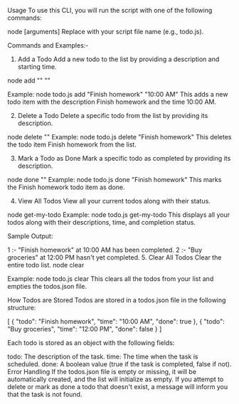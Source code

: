 Usage
To use this CLI, you will run the script with one of the following commands:

node <filename> <command> [arguments]
Replace <filename> with your script file name (e.g., todo.js).

Commands and Examples:-


1. Add a Todo
Add a new todo to the list by providing a description and starting time.

node <filename> add "<todo>" "<time>"

Example:
node todo.js add "Finish homework" "10:00 AM"
This adds a new todo item with the description Finish homework and the time 10:00 AM.

2. Delete a Todo
Delete a specific todo from the list by providing its description.

node <filename> delete "<todo>"
Example:
node todo.js delete "Finish homework"
This deletes the todo item Finish homework from the list.

3. Mark a Todo as Done
Mark a specific todo as completed by providing its description.

node <filename> done "<todo>"
Example:
node todo.js done "Finish homework"
This marks the Finish homework todo item as done.

4. View All Todos
View all your current todos along with their status.

node <filename> get-my-todo
Example:
node todo.js get-my-todo
This displays all your todos along with their descriptions, time, and completion status.

Sample Output:

1 :- "Finish homework" at 10:00 AM has been completed.
2 :- "Buy groceries" at 12:00 PM hasn't yet completed.
5. Clear All Todos
Clear the entire todo list.
node <filename> clear

Example:
node todo.js clear
This clears all the todos from your list and empties the todos.json file.

How Todos are Stored
Todos are stored in a todos.json file in the following structure:

[
  {
    "todo": "Finish homework",
    "time": "10:00 AM",
    "done": true
  },
  {
    "todo": "Buy groceries",
    "time": "12:00 PM",
    "done": false
  }
]


Each todo is stored as an object with the following fields:

todo: The description of the task.
time: The time when the task is scheduled.
done: A boolean value (true if the task is completed, false if not).
Error Handling
If the todos.json file is empty or missing, it will be automatically created, and the list will initialize as empty.
If you attempt to delete or mark as done a todo that doesn't exist, a message will inform you that the task is not found.
